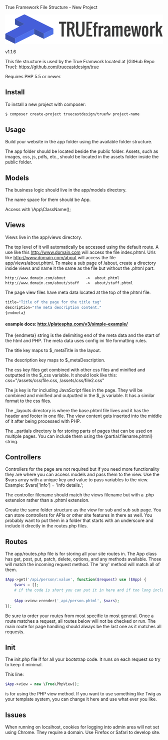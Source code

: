 True Framework File Structure - New Project

![True Framework](https://raw.githubusercontent.com/truecastdesign/true/master/assets/TrueFramework.png "True Framework")

v1.1.6

This file structure is used by the True Framwork located at [GitHub Repo True]: https://github.com/truecastdesign/true


Requires PHP 5.5 or newer.

Install
-------

To install a new project with composer:

```sh
$ composer create-project truecastdesign/truefw project-name
```

Usage
-----

Build your website in the app folder using the available folder structure. 

The app folder should be located beside the public folder. Assets, such as images, css, js, pdfs, etc., should be located in the assets folder inside the public folder.

## Models

The business logic should live in the app/models directory.

The name space for them should be App.

Access with \App\ClassName();

## Views

Views live in the app/views directory. 

The top level of it will automatically be accessed using the default route. A use like this http://www.domain.com will access the file index.phtml. Urls like http://www.domain.com/about will access the file app/views/about.phtml.
To make a sub page of /about, create a directory inside views and name it the same as the file but without the .phtml part. 

```code
http://www.domain.com/about 		-> 	about.phtml
http://www.domain.com/about/staff 	-> 	about/staff.phtml
```

The page view files have meta data located at the top of the phtml file.

```php
title="Title of the page for the title tag"
description="The meta description content."
{endmeta}
```

#### example docs: http://platesphp.com/v3/simple-example/

The {endmeta} string is the delimiting end of the meta data and the start of the html and PHP. The meta data uses config ini file formatting rules.

The title key maps to $_metaTitle in the layout.

The description key maps to $_metaDescription.

The css key files get combined with other css files and minified and outputted in the $_css variable.
It should look like this: css="/assets/css/file.css, /assets/css/file2.css" 


The js key is for including JavaScript files in the page. They will be combined and minified and outputted in the $_js variable. It has a similar format to the css files.



The _layouts directory is where the base.phtml file lives and it has the header and footer in one file. The view content gets inserted into the middle of it after being processed with PHP.

The _partials directory is for storing parts of pages that can be used on multiple pages. You can include them using the {partial:filename.phtml} string.


## Controllers

Controllers for the page are not required but if you need more functionality they are where you can access models and pass them to the view. Use the $vars array with a unique key and value to pass variables to the view. Example: $vars['info'] = 'Info details.'; 

The controller filename should match the views filename but with a .php extension rather than a .phtml extension.

Create the same folder structure as the view for sub and sub sub page. You can store controllers for APIs or other site features in there as well. You probably want to put them in a folder that starts with an underscore and include it directly in the routes.php files.

## Routes

The app/routes.php file is for storing all your site routes in. The App class has get, post, put, patch, delete, options, and any methods available. Those will match the incoming request method. The 'any' method will match all of them.

```php
$App->get('/api/person/:value', function($request) use ($App) {
	$vars = []; 
	# if the code is short you can put it in here and if too long include a controller here and put your code in the controller file.

	$App->view->render('_api/person.phtml', $vars);
});
```

Be sure to order your routes from most specific to most general. Once a route matches a request, all routes below will not be checked or run. The main route for page handling should always be the last one as it matches all requests.

## Init

The init.php file if for all your bootstrap code. It runs on each request so try to keep it minimal. 

This line:

```php
$App->view = new \True\PhpView();
```

is for using the PHP view method. If you want to use something like Twig as your template system, you can change it here and use what ever you like.  

Issues
------

When running on localhost, cookies for logging into admin area will not set using Chrome. They require a domain. Use Firefox or Safari to develop site. 


